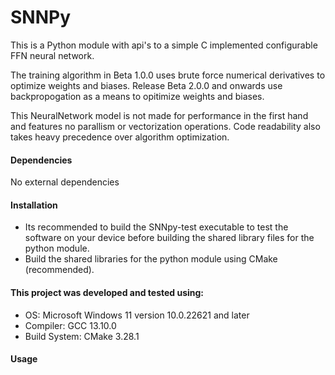 # SNNPy
This is a Python module with api's to a simple C implemented configurable FFN neural network. 

The training algorithm in Beta 1.0.0 uses brute force numerical derivatives to optimize weights and biases. Release Beta 2.0.0 and onwards use backpropogation as a means to opitimize weights and biases.

This NeuralNetwork model is not made for performance in the first hand and features no parallism or vectorization operations. Code readability also takes heavy precedence over algorithm optimization.

#### Dependencies

No external dependencies

#### Installation

- Its recommended to build the SNNpy-test executable to test the software on your device before building the
shared library files for the python module.
- Build the shared libraries for the python module using CMake (recommended).

#### This project was developed and tested using:

- OS: Microsoft Windows 11 version 10.0.22621 and later
- Compiler: GCC 13.10.0
- Build System: CMake 3.28.1

#### Usage

